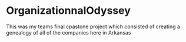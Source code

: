 # OrganizationnalOdyssey

This was my teams final cpastone project which consisted of creating a genealogy of all of the companies here in Arkansas 